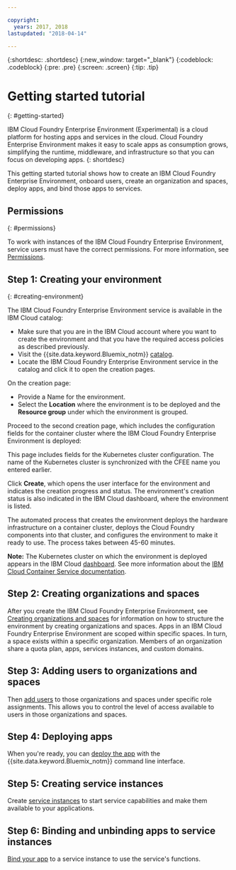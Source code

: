 ```yaml
---

copyright:
  years: 2017, 2018
lastupdated: "2018-04-14"

---
```


{:shortdesc: .shortdesc}
{:new_window: target="_blank"}
{:codeblock: .codeblock}
{:pre: .pre}
{:screen: .screen}
{:tip: .tip}

# Getting started tutorial
{: #getting-started}

IBM Cloud Foundry Enterprise Environment (Experimental) is a cloud platform for hosting apps and services in the cloud. Cloud Foundry Enterprise Environment makes it easy to scale apps as consumption grows, simplifying the runtime, middleware, and infrastructure so that you can focus on developing apps.
{: shortdesc}

This getting started tutorial shows how to create an IBM Cloud Foundry Enterprise Environment, onboard users, create an organization and spaces, deploy apps, and bind those apps to services.

## Permissions
{: #permissions}

To work with instances of the IBM Cloud Foundry Enterprise Environment, service users must have the correct permissions. For more information, see [Permissions](permissions.html).

## Step 1: Creating your environment
{: #creating-environment}

The IBM Cloud Foundry Enterprise Environment service is available in the IBM Cloud catalog:
* Make sure that you are in the IBM Cloud account where you want to create the environment and that you have the required access policies as described previously.
* Visit the {{site.data.keyword.Bluemix_notm}} [catalog](https://console.stage1.bluemix.net/catalog).
* Locate the IBM Cloud Foundry Enterprise Environment service in the catalog and click it to open the creation pages.

On the creation page:
* Provide a Name for the environment.
* Select the **Location** where the environment is to be deployed and the **Resource group** under which the environment is grouped.

Proceed to the second creation page, which includes the configuration fields for the container cluster where the IBM Cloud Foundry Enterprise Environment is deployed:

This page includes fields for the Kubernetes cluster configuration. The name of the Kubernetes cluster is synchronized with the CFEE name you entered earlier.

Click **Create**, which opens the user interface for the environment and indicates the creation progress and status. The environment's creation status is also indicated in the IBM Cloud dashboard, where the environment is listed.

The automated process that creates the environment deploys the hardware infrastructure on a container cluster, deploys the Cloud Foundry components into that cluster, and configures the environment to make it ready to use. The process takes between 45-60 minutes.

**Note:** The Kubernetes cluster on which the environment is deployed appears in the IBM Cloud [dashboard](https://console.bluemix.net/dashboard/apps/). See more information about the [IBM Cloud Container Service documentation](/docs/containers/cs_why.html#cs_ov).

## Step 2: Creating organizations and spaces

After you create the IBM Cloud Foundry Enterprise Environment, see [Creating organizations and spaces](orgs-spaces.html) for information on how to structure the environment by creating organizations and spaces. Apps in an IBM Cloud Foundry Enterprise Environment are scoped within specific spaces. In turn, a space exists within a specific organization. Members of an organization share a quota plan, apps, services instances, and custom domains.

## Step 3: Adding users to organizations and spaces

Then [add users](add-users.html) to those organizations and spaces under specific role assignments.  This allows you to control the level of access available to users in those organizations and spaces.

## Step 4: Deploying apps

When you're ready, you can [deploy the app](deploy-apps.html) with the {{site.data.keyword.Bluemix_notm}} command line interface.

## Step 5: Creating service instances

Create [service instances](add-serv-inst.html) to start service capabilities and make them available to your applications.

## Step 6: Binding and unbinding apps to service instances

[Bind your app](binding.html) to a service instance to use the service's functions.
